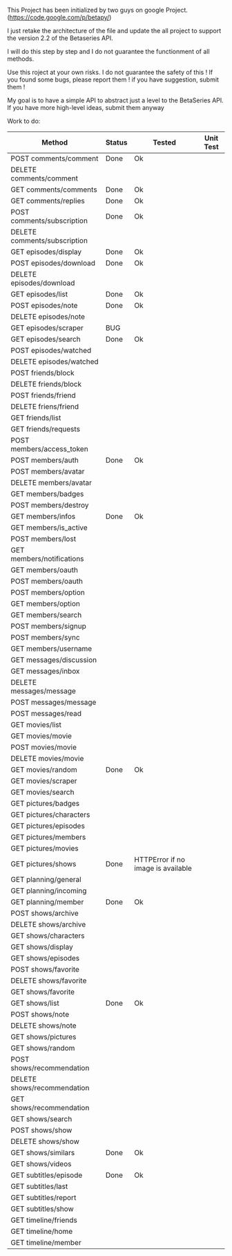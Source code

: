 This Project has been initialized by two guys on google Project. (https://code.google.com/p/betapy/)

I just retake the architecture of the file and update the all project to
support the version 2.2 of the Betaseries API.

I will do this step by step and I do not guarantee the functionment of all methods.

Use this roject at your own risks. I do not guarantee the safety of this ! If you found some bugs, please report them ! if you have suggestion, submit them !

My goal is to have a simple API to abstract just a level to the BetaSeries API. If you have more high-level ideas, submit them anyway

Work to do:

|Method|Status|Tested|Unit Test|
|------|------|------|---------|
|POST comments/comment|Done|Ok||
|DELETE comments/comment||||
|GET comments/comments|Done|Ok||
|GET comments/replies|Done|Ok||
|POST comments/subscription|Done|Ok||
|DELETE comments/subscription||||
|GET episodes/display|Done|Ok||
|POST episodes/download|Done|Ok||
|DELETE episodes/download||||
|GET episodes/list|Done|Ok||
|POST episodes/note|Done|Ok||
|DELETE episodes/note||||
|GET episodes/scraper|BUG|||
|GET episodes/search|Done|Ok||
|POST episodes/watched||||
|DELETE episodes/watched||||
|POST friends/block||||
|DELETE friends/block||||
|POST friends/friend||||
|DELETE friens/friend||||
|GET friends/list||||
|GET friends/requests||||
|POST members/access_token||||
|POST members/auth|Done|Ok||
|POST members/avatar||||
|DELETE members/avatar||||
|GET members/badges||||
|POST members/destroy||||
|GET members/infos|Done|Ok||
|GET members/is_active||||
|POST members/lost||||
|GET members/notifications||||
|GET members/oauth||||
|POST members/oauth||||
|POST members/option||||
|GET members/option||||
|GET members/search||||
|POST members/signup||||
|POST members/sync||||
|GET members/username||||
|GET messages/discussion||||
|GET messages/inbox||||
|DELETE messages/message||||
|POST messages/message||||
|POST messages/read||||
|GET movies/list||||
|GET movies/movie||||
|POST movies/movie||||
|DELETE movies/movie||||
|GET movies/random|Done|Ok||
|GET movies/scraper||||
|GET movies/search||||
|GET pictures/badges||||
|GET pictures/characters||||
|GET pictures/episodes||||
|GET pictures/members||||
|GET pictures/movies||||
|GET pictures/shows|Done|HTTPError if no image is available||
|GET planning/general||||
|GET planning/incoming||||
|GET planning/member|Done|Ok||
|POST shows/archive||||
|DELETE shows/archive||||
|GET shows/characters||||
|GET shows/display||||
|GET shows/episodes||||
|POST shows/favorite||||
|DELETE shows/favorite||||
|GET shows/favorite||||
|GET shows/list|Done|Ok||
|POST shows/note||||
|DELETE shows/note||||
|GET shows/pictures||||
|GET shows/random||||
|POST shows/recommendation||||
|DELETE shows/recommendation||||
|GET shows/recommendation||||
|GET shows/search||||
|POST shows/show||||
|DELETE shows/show||||
|GET shows/similars|Done|Ok||
|GET shows/videos||||
|GET subtitles/episode|Done|Ok||
|GET subtitles/last||||
|GET subtitles/report||||
|GET subtitles/show||||
|GET timeline/friends||||
|GET timeline/home||||
|GET timeline/member||||
